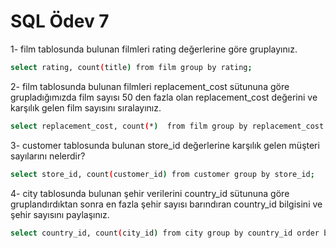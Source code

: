 # SQL Ödev 7

1- film tablosunda bulunan filmleri rating değerlerine göre gruplayınız.

```bash
select rating, count(title) from film group by rating;
```

2- film tablosunda bulunan filmleri replacement_cost sütununa göre grupladığımızda film sayısı 50 den fazla olan replacement_cost değerini ve karşılık gelen film sayısını sıralayınız.

```bash
select replacement_cost, count(*)  from film group by replacement_cost  having count(*) > 50;
```

3- customer tablosunda bulunan store_id değerlerine karşılık gelen müşteri sayılarını nelerdir?

```bash
select store_id, count(customer_id) from customer group by store_id;
```

4- city tablosunda bulunan şehir verilerini country_id sütununa göre gruplandırdıktan sonra en fazla şehir sayısı barındıran country_id bilgisini ve şehir sayısını paylaşınız.

```bash
select country_id, count(city_id) from city group by country_id order by count desc;
```
